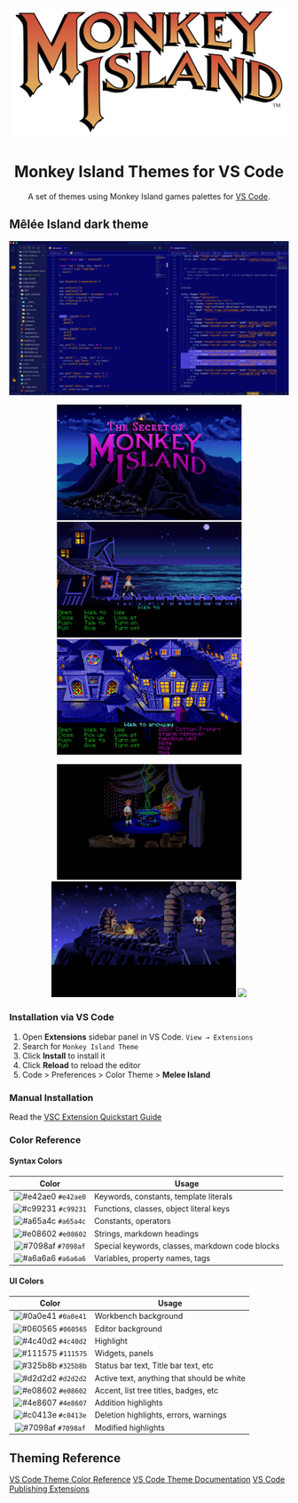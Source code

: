 <p align="center">
  <img alt="Monkey Island Logo" src="https://raw.githubusercontent.com/vicchirino/monkey-island-theme/main/images/monkey-island-logo.png" width="500" />
</p>
<h1 align="center">
  Monkey Island Themes for VS Code
</h1>
<p align="center">
  A set of themes using Monkey Island games palettes for <a href="https://victorchirino.com">VS Code</a>.
</p>

## Mêlée Island dark theme

![demo](https://raw.githubusercontent.com/vicchirino/monkey-island-theme/main/images/melee-island-theme-demo.png)

<p align="middle">
  <p align="middle">
    <img src="https://raw.githubusercontent.com/vicchirino/monkey-island-theme/main/images/palette-1.jpg" width="333" />
    <img src="https://raw.githubusercontent.com/vicchirino/monkey-island-theme/main/images/palette-2.jpg" width="333" /> 
    <img src="https://raw.githubusercontent.com/vicchirino/monkey-island-theme/main/images/palette-3.jpg" width="333" />
  </p>
   <p align="middle">
    <img src="https://raw.githubusercontent.com/vicchirino/monkey-island-theme/main/images/palette-4.jpg" width="333" />
    <img src="https://raw.githubusercontent.com/vicchirino/monkey-island-theme/main/images/palette-6.jpg" width="333" /> 
    <img src="https://raw.githubusercontent.com/vicchirino/monkey-island-theme/main/images/palette-7.jpg" width="333" />
  </p>
<p align="middle">

### Installation via VS Code

1. Open **Extensions** sidebar panel in VS Code. `View → Extensions`
2. Search for `Monkey Island Theme`
3. Click **Install** to install it
4. Click **Reload** to reload the editor
5. Code > Preferences > Color Theme > **Melee Island**

### Manual Installation

Read the [VSC Extension Quickstart Guide](https://github.com/vicchirino/monkey-island-theme/blob/main/vsc-extension-quickstart.md)

### Color Reference

#### Syntax Colors

|                                 Color                                  | Usage                                           |
| :--------------------------------------------------------------------: | ----------------------------------------------- |
| ![#e42ae0](https://via.placeholder.com/10/e42ae0.png?text=+) `#e42ae0` | Keywords, constants, template literals          |
| ![#c99231](https://via.placeholder.com/10/c99231.png?text=+) `#c99231` | Functions, classes, object literal keys         |
| ![#a65a4c](https://via.placeholder.com/10/a65a4c.png?text=+) `#a65a4c` | Constants, operators                            |
| ![#e08602](https://via.placeholder.com/10/e08602.png?text=+) `#e08602` | Strings, markdown headings                      |
| ![#7098af](https://via.placeholder.com/10/7098af.png?text=+) `#7098af` | Special keywords, classes, markdown code blocks |
| ![#a6a6a6](https://via.placeholder.com/10/a6a6a6.png?text=+) `#a6a6a6` | Variables, property names, tags                 |

#### UI Colors

|                                 Color                                  | Usage                                      |
| :--------------------------------------------------------------------: | ------------------------------------------ |
| ![#0a0e41](https://via.placeholder.com/10/0a0e41.png?text=+) `#0a0e41` | Workbench background                       |
| ![#060565](https://via.placeholder.com/10/060565.png?text=+) `#060565` | Editor background                          |
| ![#4c40d2](https://via.placeholder.com/10/4c40d2.png?text=+) `#4c40d2` | Highlight                                  |
| ![#111575](https://via.placeholder.com/10/111575.png?text=+) `#111575` | Widgets, panels                            |
| ![#325b8b](https://via.placeholder.com/10/325b8b.png?text=+) `#325b8b` | Status bar text, Title bar text, etc       |
| ![#d2d2d2](https://via.placeholder.com/10/d2d2d2.png?text=+) `#d2d2d2` | Active text, anything that should be white |
| ![#e08602](https://via.placeholder.com/10/e08602.png?text=+) `#e08602` | Accent, list tree titles, badges, etc      |
| ![#4e8607](https://via.placeholder.com/10/4e8607.png?text=+) `#4e8607` | Addition highlights                        |
| ![#c0413e](https://via.placeholder.com/10/c0413e.png?text=+) `#c0413e` | Deletion highlights, errors, warnings      |
| ![#7098af](https://via.placeholder.com/10/7098af.png?text=+) `#7098af` | Modified highlights                        |

## Theming Reference

[VS Code Theme Color Reference](https://code.visualstudio.com/docs/getstarted/theme-color-reference)
[VS Code Theme Documentation](https://code.visualstudio.com/docs/extensions/themes-snippets-colorizers)
[VS Code Publishing Extensions](https://code.visualstudio.com/docs/extensions/publish-extension)

